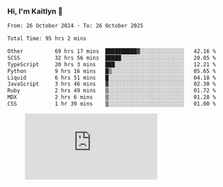 ### Hi, I'm Kaitlyn 👋
<!--START_SECTION:waka-->

```txt
From: 26 October 2024 - To: 26 October 2025

Total Time: 95 hrs 2 mins

Other          69 hrs 17 mins  ██████████▓░░░░░░░░░░░░░░   42.16 %
SCSS           32 hrs 56 mins  █████░░░░░░░░░░░░░░░░░░░░   20.05 %
TypeScript     20 hrs 3 mins   ███░░░░░░░░░░░░░░░░░░░░░░   12.21 %
Python         9 hrs 16 mins   █▒░░░░░░░░░░░░░░░░░░░░░░░   05.65 %
Liquid         6 hrs 51 mins   █░░░░░░░░░░░░░░░░░░░░░░░░   04.18 %
JavaScript     3 hrs 46 mins   ▓░░░░░░░░░░░░░░░░░░░░░░░░   02.30 %
Ruby           2 hrs 49 mins   ▒░░░░░░░░░░░░░░░░░░░░░░░░   01.72 %
MDX            2 hrs 6 mins    ▒░░░░░░░░░░░░░░░░░░░░░░░░   01.28 %
CSS            1 hr 39 mins    ▒░░░░░░░░░░░░░░░░░░░░░░░░   01.00 %
```

<!--END_SECTION:waka-->

<figure><embed src="https://wakatime.com/share/@018d58bc-3d22-46c9-b2d7-4ed36fb8172d/243b5d9b-77cd-4133-89ff-dcc8f225fa18.svg"></embed></figure>

